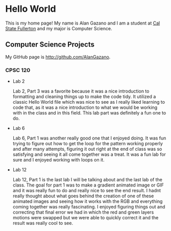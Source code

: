 # Hello World
 
This is my home page! My name is Alan Gazano and I am a student at [Cal State Fullerton](http://www.fullerton.edu/) and my major is Computer Science.
 
## Computer Science Projects
 
My GitHub page is http://github.com/AlanGazano.
 
### CPSC 120
 
* Lab 2
 
   Lab 2, Part 3 was a favorite because it was a nice introduction to formatting and cleaning things up to make the code tidy. It utilized a classic Hello World file which was nice to see as I really liked learning to code that, as it was a nice introduction to what we would be working with in the class and in this field. This lab part was definitely a fun one to do.
 
* Lab 6
 
   Lab 6, Part 1 was another really good one that I enjoyed doing. It was fun trying to figure out how to get the loop for the pattern working properly and after many attempts, figuring it out right at the end of class was so satisfying and seeing it all come together was a treat. It was a fun lab for sure and I enjoyed working with loops on it.
 
* Lab 12
 
   Lab 12, Part 1 is the last lab I will be talking about and the last lab of the class. The goal for part 1 was to make a gradient animated image or GIF and it was really fun to do and really nice to see the end result. I hadnt really thought about what goes behind the creation of one of these animated images and seeing how it works with the RGB and everything coming together was really fascinating. I enjoyed figuring things out and correcting that final error we had in which the red and green layers motions were swapped but we were able to quickly correct it and the result was really cool to see. 